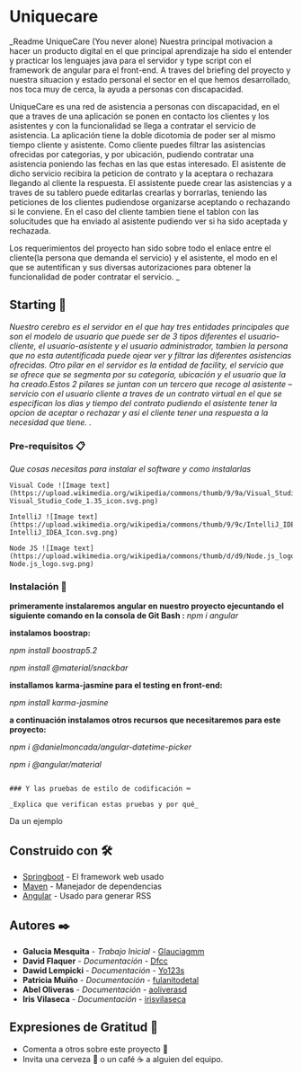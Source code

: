 # Uniquecare

_Readme UniqueCare (You never alone) 
Nuestra principal motivacion a hacer un producto digital en el que principal aprendizaje ha sido el 
entender y practicar los lenguajes java para el servidor y type script con el framework de angular 
para el front-end. A traves del briefing del proyecto y nuestra situacion y estado personal el sector 
en el que hemos desarrollado, nos toca muy de cerca, la ayuda a personas con discapacidad. 

UniqueCare es una red de asistencia a personas con discapacidad, en el que a traves de una 
aplicación se ponen en contacto los clientes y los asistentes y con la funcionalidad se llega a 
contratar el servicio de asistencia. 
La aplicación tiene la doble dicotomia de poder ser al mismo tiempo cliente y asistente. 
Como cliente puedes filtrar las asistencias ofrecidas por categorias, y por ubicación, pudiendo 
contratar una asistencia poniendo las fechas en las que estas interesado. El asistente de dicho 
servicio recibira la peticion de contrato y la aceptara o rechazara llegando al cliente la respuesta. 
El assistente puede crear las asistencias y a traves de su tablero puede editarlas crearlas y borrarlas, 
teniendo las peticiones de los clientes pudiendose organizarse aceptando o rechazando si le 
conviene. En el caso del cliente tambien tiene el tablon con las solucitudes que ha enviado al 
asistente pudiendo ver si ha sido aceptada y rechazada. 

Los requerimientos del proyecto han sido sobre todo el enlace entre el cliente(la persona que 
demanda el servicio) y el asistente, el modo en el que se autentifican y sus diversas autorizaciones 
para obtener la funcionalidad de poder contratar el servicio. _

## Starting 🚀

_Nuestro cerebro es el servidor en el que hay tres entidades principales que son el modelo de usuario 
que puede ser de 3 tipos diferentes el usuario-cliente, el usuario-asistente y el usuario administrador, 
tambien la persona que no esta autentificada puede ojear ver y filtrar las diferentes asistencias 
ofrecidas. Otro pilar en el servidor es la entidad de facility, el servicio que se ofrece que se 
segmenta por su categoria, ubicación y el usuario que la ha creado.Estos 2 pilares se juntan con un 
tercero que recoge al asistente – servicio con el usuario cliente a traves de un contrato virtual en el 
que se especifican los dias y tiempo del contrato pudiendo el asistente tener la opcion de aceptar o 
rechazar y asi el cliente tener una respuesta a la necesidad que tiene. ._


### Pre-requisitos 📋

_Que cosas necesitas para instalar el software y como instalarlas_

```
Visual Code ![Image text](https://upload.wikimedia.org/wikipedia/commons/thumb/9/9a/Visual_Studio_Code_1.35_icon.svg/2048px-Visual_Studio_Code_1.35_icon.svg.png)

IntelliJ ![Image text](https://upload.wikimedia.org/wikipedia/commons/thumb/9/9c/IntelliJ_IDEA_Icon.svg/2048px-IntelliJ_IDEA_Icon.svg.png)

Node JS ![Image text](https://upload.wikimedia.org/wikipedia/commons/thumb/d/d9/Node.js_logo.svg/2560px-Node.js_logo.svg.png)

```

### Instalación 🔧

**primeramente instalaremos angular en nuestro proyecto ejecuntando el siguiente comando en la consola de Git Bash :**
_npm i angular_

**instalamos boostrap:**

_npm install boostrap5.2_


_npm install @material/snackbar_

**installamos karma-jasmine para el testing en front-end:**

_npm install karma-jasmine_

**a continuación instalamos otros recursos que necesitaremos para este proyecto:**

_npm i @danielmoncada/angular-datetime-picker_

_npm i @angular/material_
```

### Y las pruebas de estilo de codificación ⌨️

_Explica que verifican estas pruebas y por qué_

```
Da un ejemplo

## Construido con 🛠️

* [Springboot](https://spring.io/projects/spring-boot/) - El framework web usado
* [Maven](https://maven.apache.org/) - Manejador de dependencias
* [Angular](https://angular.io/guide/testing) - Usado para generar RSS

## Autores ✒️

* **Galucia Mesquita** - *Trabajo Inicial* - [Glauciagmm](https://github.com/Glauciagmm)
* **David Flaquer** - *Documentación* - [Dfcc](https://github.com/Dfcc)
* **Dawid Lempicki** - *Documentación* - [Yo123s](https://github.com/Yo123s)
* **Patricia Muiño** - *Documentación* - [fulanitodetal](#fulanito-de-tal)
* **Abel Oliveras** - *Documentación* - [aoliverasd](https://github.com/aoliverasd)
* **Iris Vilaseca** - *Documentación* - [irisvilaseca](https://github.com/irisvilaseca)

## Expresiones de Gratitud 🎁

* Comenta a otros sobre este proyecto 📢
* Invita una cerveza 🍺 o un café ☕ a alguien del equipo. 

